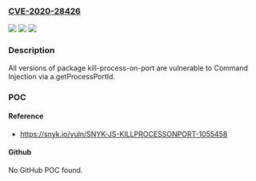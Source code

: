 ### [CVE-2020-28426](https://cve.mitre.org/cgi-bin/cvename.cgi?name=CVE-2020-28426)
![](https://img.shields.io/static/v1?label=Product&message=kill-process-on-port&color=blue)
![](https://img.shields.io/static/v1?label=Version&message=%3E%3D%200%20&color=brighgreen)
![](https://img.shields.io/static/v1?label=Vulnerability&message=Command%20Injection&color=brighgreen)

### Description

All versions of package kill-process-on-port are vulnerable to Command Injection via a.getProcessPortId.

### POC

#### Reference
- https://snyk.io/vuln/SNYK-JS-KILLPROCESSONPORT-1055458

#### Github
No GitHub POC found.

